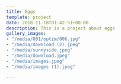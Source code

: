 ```yaml
---
title: Eggs
template: project
date: 2018-11-18T01:42:51+00:00
description: This is a project about eggs
gallery_images:
- "/media/001/optim/006.jpg"
- "/media/download (2).jpeg"
- "/media/sunnyside.jpeg"
- "/media/download.jpeg"
- "/media/images.jpeg"
- "/media/images (1).jpeg"

---
```

